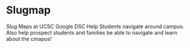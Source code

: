 # Slugmap
Slug Maps at UCSC Google DSC
Help Students navigate around campus.
Also help prospect students and families be able to navigate and learn about the cmapus!
